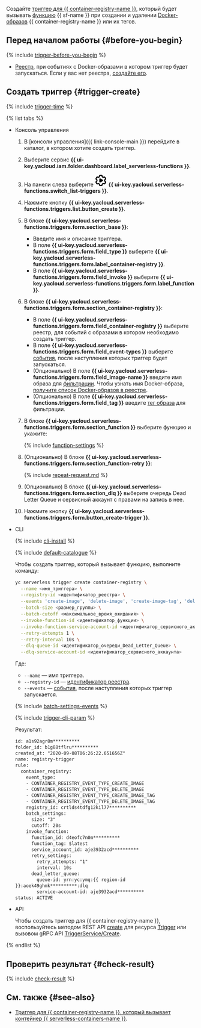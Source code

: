 Создайте [триггер для {{ container-registry-name }}](../../functions/concepts/trigger/cr-trigger.md), который будет вызывать [функцию](../../functions/concepts/function.md) {{ sf-name }} при создании и удалении [Docker-образов](../../container-registry/concepts/docker-image.md) {{ container-registry-name }} или их тегов.

## Перед началом работы {#before-you-begin}

{% include [trigger-before-you-begin](trigger-before-you-begin.md) %}

* [Реестр](../../container-registry/concepts/registry.md), при событиях с Docker-образами в котором триггер будет запускаться. Если у вас нет реестра, [создайте его](../../container-registry/operations/registry/registry-create.md).

## Создать триггер {#trigger-create}

{% include [trigger-time](trigger-time.md) %}

{% list tabs %}

- Консоль управления

    1. В [консоли управления]({{ link-console-main }}) перейдите в каталог, в котором хотите создать триггер.

    1. Выберите сервис **{{ ui-key.yacloud.iam.folder.dashboard.label_serverless-functions }}**.

    1. На панели слева выберите ![image](../../_assets/console-icons/gear-play.svg) **{{ ui-key.yacloud.serverless-functions.switch_list-triggers }}**.

    1. Нажмите кнопку **{{ ui-key.yacloud.serverless-functions.triggers.list.button_create }}**.

    1. В блоке **{{ ui-key.yacloud.serverless-functions.triggers.form.section_base }}**:

        * Введите имя и описание триггера.
        * В поле **{{ ui-key.yacloud.serverless-functions.triggers.form.field_type }}** выберите **{{ ui-key.yacloud.serverless-functions.triggers.form.label_container-registry }}**.
        * В поле **{{ ui-key.yacloud.serverless-functions.triggers.form.field_invoke }}** выберите **{{ ui-key.yacloud.serverless-functions.triggers.form.label_function }}**.

    1. В блоке **{{ ui-key.yacloud.serverless-functions.triggers.form.section_container-registry }}**:

        * В поле **{{ ui-key.yacloud.serverless-functions.triggers.form.field_container-registry }}** выберите реестр, для событий с образами в котором необходимо создать триггер.
        * В поле **{{ ui-key.yacloud.serverless-functions.triggers.form.field_event-types }}** выберите [события](../../functions/concepts/trigger/cr-trigger.md#event), после наступления которых триггер будет запускаться.
        * (Опционально) В поле **{{ ui-key.yacloud.serverless-functions.triggers.form.field_image-name }}** введите имя образа для [фильтрации](../../functions/concepts/trigger/cr-trigger.md#filter). Чтобы узнать имя Docker-образа, [получите список Docker-образов в реестре](../../container-registry/operations/docker-image/docker-image-list.md).
        * (Опционально) В поле **{{ ui-key.yacloud.serverless-functions.triggers.form.field_tag }}** введите [тег образа](../../functions/concepts/trigger/cr-trigger.md#filter) для фильтрации.

    1. В блоке **{{ ui-key.yacloud.serverless-functions.triggers.form.section_function }}** выберите функцию и укажите:

        {% include [function-settings](function-settings.md) %}

    1. (Опционально) В блоке **{{ ui-key.yacloud.serverless-functions.triggers.form.section_function-retry }}**:

        {% include [repeat-request.md](repeat-request.md) %}
 
    
    1. (Опционально) В блоке **{{ ui-key.yacloud.serverless-functions.triggers.form.section_dlq }}** выберите очередь Dead Letter Queue и сервисный аккаунт с правами на запись в нее.
 

    1. Нажмите кнопку **{{ ui-key.yacloud.serverless-functions.triggers.form.button_create-trigger }}**.

- CLI

    {% include [cli-install](../cli-install.md) %}

    {% include [default-catalogue](../default-catalogue.md) %}

    Чтобы создать триггер, который вызывает функцию, выполните команду:

    
    ```bash
    yc serverless trigger create container-registry \
      --name <имя_триггера> \
      --registry-id <идентификатор_реестра> \
      --events 'create-image', 'delete-image', 'create-image-tag', 'delete-image-tag' \
      --batch-size <размер_группы> \
      --batch-cutoff <максимальное_время_ожидания> \
      --invoke-function-id <идентификатор_функции> \
      --invoke-function-service-account-id <идентификатор_сервисного_аккаунта> \
      --retry-attempts 1 \
      --retry-interval 10s \
      --dlq-queue-id <идентификатор_очереди_Dead_Letter_Queue> \
      --dlq-service-account-id <идентификатор_сервисного_аккаунта>
    ```
  

    Где:

    * `--name` — имя триггера.
    * `--registry-id` — [идентификатор реестра](../../container-registry/operations/registry/registry-list.md).
    * `--events` — [события](../../functions/concepts/trigger/cr-trigger.md#event), после наступления которых триггер запускается.
    
    {% include [batch-settings-events](batch-settings-events.md) %}

    {% include [trigger-cli-param](trigger-cli-param.md) %}

    Результат:

    ```text
    id: a1s92agr8m**********
    folder_id: b1g88tflru**********
    created_at: "2020-09-08T06:26:22.651656Z"
    name: registry-trigger
    rule:
      container_registry:
        event_type:
        - CONTAINER_REGISTRY_EVENT_TYPE_CREATE_IMAGE
        - CONTAINER_REGISTRY_EVENT_TYPE_DELETE_IMAGE
        - CONTAINER_REGISTRY_EVENT_TYPE_CREATE_IMAGE_TAG
        - CONTAINER_REGISTRY_EVENT_TYPE_DELETE_IMAGE_TAG
        registry_id: crtlds4tdfg12kil77**********
        batch_settings:
          size: "3"
          cutoff: 20s
        invoke_function:
          function_id: d4eofc7n0m**********
          function_tag: $latest
          service_account_id: aje3932acd**********
          retry_settings:
            retry_attempts: "1"
            interval: 10s
          dead_letter_queue:
            queue-id: yrn:yc:ymq:{{ region-id }}:aoek49ghmk**********:dlq
            service-account-id: aje3932acd**********
    status: ACTIVE
    ```

- API

  Чтобы создать триггер для {{ container-registry-name }}, воспользуйтесь методом REST API [create](../../functions/triggers/api-ref/Trigger/create.md) для ресурса [Trigger](../../functions/triggers/api-ref/Trigger/index.md) или вызовом gRPC API [TriggerService/Create](../../functions/triggers/api-ref/grpc/trigger_service.md#Create).

{% endlist %}

## Проверить результат {#check-result}

{% include [check-result](check-result.md) %}

## См. также {#see-also}

* [Триггер для {{ container-registry-name }}, который вызывает контейнер {{ serverless-containers-name }}](../../serverless-containers/operations/cr-trigger-create.md).
